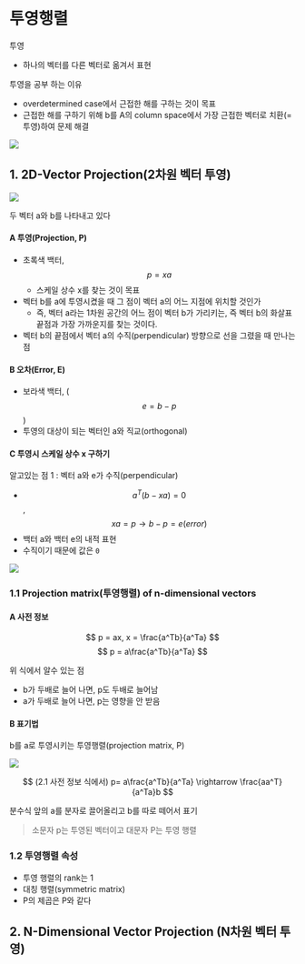 # 투영행렬 

투영
- 하나의 벡터를 다른 벡터로 옮겨서 표현

투영을 공부 하는 이유
- overdetermined case에서 근접한 해를 구하는 것이 목표 
- 근접한 해를 구하기 위해 b를 A의 column space에서 가장 근접한 벡터로 치환(=투영)하여 문제 해결

![](http://cfile25.uf.tistory.com/image/220DC44F58D2587B1EE6FF)


## 1. 2D-Vector Projection(2차원 벡터 투영)

![](http://cfile9.uf.tistory.com/image/211BD64E58CD6EB1118EB9)

두 벡터 a와 b를 나타내고 있다

    
#### A 투영(Projection, P)
- 초록색 백터,  $$p=xa$$ 
    - 스케일 상수 x를 찾는 것이 목표 
- 벡터 b를 a에 투영시켰을 때 그 점이 벡터 a의 어느 지점에 위치할 것인가
    - 즉, 벡터 a라는 1차원 공간의 어느 점이 벡터 b가 가리키는, 즉 벡터 b의 화살표 끝점과 가장 가까운지를 찾는 것이다. 
- 벡터 b의 끝점에서 벡터 a의 수직(perpendicular) 방향으로 선을 그렸을 때 만나는 점

#### B 오차(Error, E)
- 보라색 백터, ($$e = b-p$$)
- 투영의 대상이 되는 벡터인 a와 직교(orthogonal)


#### C 투영시 스케일 상수 x 구하기 

알고있는 점 1 : 벡터 a와 e가 수직(perpendicular) 
- $$ a^T(b-xa) = 0  $$, $$ xa = p  \rightarrow  b-p = e(error)$$
- 백터 a와 백터 e의 내적 표현
- 수직이기 때문에 값은 `0`

![](http://cfile5.uf.tistory.com/image/2550FB4B58CD68F81ACE8F)


### 1.1 Projection matrix(투영행렬) of n-dimensional vectors

#### A 사전 정보

$$ p = ax,  x = \frac{a^Tb}{a^Ta} $$
$$ p = a\frac{a^Tb}{a^Ta} $$


위 식에서 알수 있는 점 
- b가 두배로 늘어 나면, p도 두배로 늘어남 
- a가 두배로 늘어 나면, p는 영향을 안 받음 

#### B 표기법 
b를 a로 투영시키는 투영행렬(projection matrix, P) 

![](http://cfile3.uf.tistory.com/image/2303365058CE88230BADB3)

$$
(2.1 사전 정보 식에서) p= a\frac{a^Tb}{a^Ta} \rightarrow  \frac{aa^T}{a^Ta}b 
$$

분수식 앞의 a를 분자로 끌어올리고 b를 따로 떼어서 표기 

> 소문자 p는 투영된 벡터이고 대문자 P는 투영 행렬



### 1.2 투영행렬 속성 

- 투영 행렬의 rank는 1
- 대칭 행렬(symmetric matrix)
- P의 제곱은 P와 같다


## 2. N-Dimensional Vector Projection (N차원 벡터 투영)








